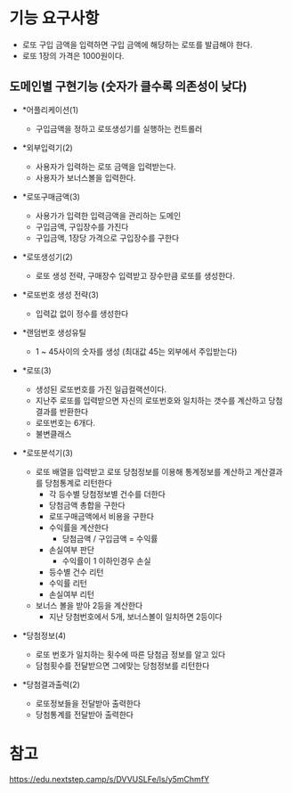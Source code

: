 # 기능 요구사항

- 로또 구입 금액을 입력하면 구입 금액에 해당하는 로또를 발급해야 한다.
- 로또 1장의 가격은 1000원이다.

## 도메인별 구현기능 (숫자가 클수록 의존성이 낮다)

- *어플리케이션(1)
    - 구입금액을 정하고 로또생성기를 실행하는 컨트롤러
- *외부입력기(2)
    - 사용자가 입력하는 로또 금액을 입력받는다.
    - 사용자가 보너스볼을 입력한다.
- *로또구매금액(3)
    - 사용가가 입력한 입력금액을 관리하는 도메인
    - 구입금액, 구입장수를 가진다
    - 구입금액, 1장당 가격으로 구입장수를 구한다
- *로또생성기(2)
    - 로또 생성 전략, 구매장수 입력받고 장수만큼 로또를 생성한다.
- *로또번호 생성 전략(3)
    - 입력값 없이 정수를 생성한다
- *랜덤번호 생성유틸
    - 1 ~ 45사이의 숫자를 생성 (최대값 45는 외부에서 주입받는다)
- *로또(3)
    - 생성된 로또번호를 가진 일급컬랙션이다.
    - 지난주 로또를 입력받으면 자신의 로또번호와 일치하는 갯수를 계산하고 당첨결과를 반환한다
    - 로또번호는 6개다.
    - 불변클래스
- *로또분석기(3)
    - 로또 배열을 입력받고 로또 당첨정보를 이용해 통계정보를 계산하고 계산결과를 당첨통계로 리턴한다
        - 각 등수별 당첨정보별 건수를 더한다
        - 당첨금액 총합을 구한다
        - 로또구매금액에서 비용을 구한다
        - 수익률을 계산한다
            - 당첨금액 / 구입금액 = 수익률
        - 손실여부 판단
            - 수익률이 1 이하인경우 손실
        - 등수별 건수 리턴
        - 수익률 리턴
        - 손실여부 리턴
    - 보너스 볼을 받아 2등을 계산한다
        - 지난 당첨번호에서 5개, 보너스볼이 일치하면 2등이다


- *당첨정보(4)
    - 로또 번호가 일치하는 횟수에 따른 당첨금 정보를 알고 있다
    - 담첨횟수를 전달받으면 그에맞는 당첨정보를 리턴한다
- *당첨결과출력(2)
    - 로또정보들을 전달받아 출력한다
    - 당첨통계를 전달받아 출력한다

# 참고

https://edu.nextstep.camp/s/DVVUSLFe/ls/y5mChmfY
